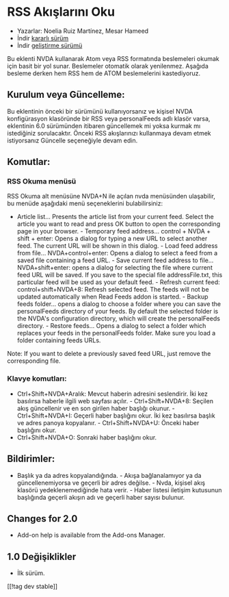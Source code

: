 # RSS Akışlarını Oku #

* Yazarlar: Noelia Ruiz Martínez, Mesar Hameed
* İndir [kararlı sürüm][2]
* İndir [geliştirme sürümü][1]

Bu eklenti NVDA kullanarak Atom veya RSS formatında beslemeleri okumak için
basit bir yol sunar. Beslemeler otomatik olarak yenilenmez. Aşağıda besleme
derken hem RSS hem de ATOM beslemelerini kastediyoruz.

## Kurulum veya Güncelleme: ##

Bu eklentinin önceki bir sürümünü kullanıyorsanız ve kişisel NVDA
konfigürasyon klasöründe bir RSS veya personalFeeds adlı klasör varsa,
eklentinin 6.0 sürümünden itibaren güncellemek mi yoksa kurmak mı
istediğiniz sorulacaktır. Önceki RSS akışlarınızı kullanmaya devam etmek
istiyorsanız Güncelle seçeneğiyle devam edin.

## Komutlar: ##

### RSS Okuma menüsü ###

RSS Okuma alt menüsüne NVDA+N ile açılan nvda menüsünden ulaşabilir,  bu
menüde aşağıdaki menü seçeneklerini bulabilirsiniz:

- Article list...  Presents the article list from your current feed. Select
the article you want to read and press OK button to open the corresponding
page in your browser.  - Temporary feed address... control + NVDA + shift +
enter: Opens a dialog for typing a new URL to select another feed. The
current URL will be shown in this dialog.  - Load feed address from
file... NVDA+control+enter: Opens a dialog to select a feed from a saved
file containing a feed URL.  - Save current feed address to
file... NVDA+shift+enter: opens a dialog for selecting the file where
current feed URL will be saved.  If you save to the special file
addressFile.txt, this particular feed will be used as your default feed.  -
Refresh current feed: control+shift+NVDA+8: Refresh selected feed. The feeds
will not be updated automatically when Read Feeds addon is started.  -
Backup feeds folder...  opens a dialog to choose a folder where you can save
the personalFeeds directory of your feeds. By default the selected folder is
the NVDA's configuration directory, which will create the personalFeeds
directory.  - Restore feeds...  Opens a dialog to select a folder which
replaces your feeds in the personalFeeds folder. Make sure you load a folder
containing feeds URLs.

Note: If you want to delete a previously saved feed URL, just remove the
corresponding file.

### Klavye komutları: ###

- Ctrl+Shift+NVDA+Aralık: Mevcut haberin adresini seslendirir. İki kez
basılırsa haberle ilgili web sayfası açılır.  - Ctrl+Shift+NVDA+8: Seçilen
akış güncellenir ve en son girilen haber başlığı okunur.  -
Ctrl+Shift+NVDA+I: Geçerli haber başlığını okur. İki kez basılırsa başlık ve
adres panoya kopyalanır.  - Ctrl+Shift+NVDA+U: Önceki haber başlığını okur.
- Ctrl+Shift+NVDA+O: Sonraki haber başlığını okur.

## Bildirimler: ##

- Başlık ya da adres kopyalandığında.  - Akışa bağlanalamıyor ya da
güncellenemiyorsa ve geçerli bir adres değilse.  - Nvda, kişisel akış
klasörü yedeklenemediğinde hata verir.  - Haber listesi iletişim kutusunun
başlığında geçerli akışın adı ve geçerli haber sayısı bulunur.

## Changes for 2.0 ##
*	 Add-on help is available from the Add-ons Manager.

## 1.0 Değişiklikler ##
*	 İlk sürüm.

[[!tag dev stable]]

[1]: http://addons.nvda-project.org/files/get.php?file=rf-dev

[2]: http://addons.nvda-project.org/files/get.php?file=rf


